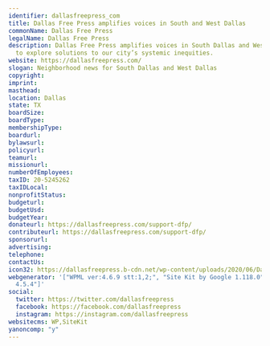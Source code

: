```yaml
---
identifier: dallasfreepress_com
title: Dallas Free Press amplifies voices in South and West Dallas
commonName: Dallas Free Press
legalName: Dallas Free Press
description: Dallas Free Press amplifies voices in South Dallas and West Dallas neighborhoods
  to explore solutions to our city’s systemic inequities.
website: https://dallasfreepress.com/
slogan: Neighborhood news for South Dallas and West Dallas
copyright:
imprint:
masthead:
location: Dallas
state: TX
boardSize:
boardType:
membershipType:
boardurl:
bylawsurl:
policyurl:
teamurl:
missionurl:
numberOfEmployees:
taxID: 20-5245262
taxIDLocal:
nonprofitStatus:
budgeturl:
budgetUsd:
budgetYear:
donateurl: https://dallasfreepress.com/support-dfp/
contributeurl: https://dallasfreepress.com/support-dfp/
sponsorurl:
advertising:
telephone:
contactUs:
icon32: https://dallasfreepress.b-cdn.net/wp-content/uploads/2020/06/Dallas-Free-Press-1-150x150.png
webgenerator: '["WPML ver:4.6.9 stt:1,2;", "Site Kit by Google 1.118.0", "EventON
  4.5.4"]'
social:
  twitter: https://twitter.com/dallasfreepress
  facebook: https://facebook.com/dallasfreepress
  instagram: https://instagram.com/dallasfreepress
websitecms: WP,SiteKit
yanoncomp: "y"
---
```

